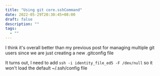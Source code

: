 ```yaml
---
title: "Using git core.sshCommand"
date: 2022-05-29T20:30:45+08:00
draft: false
description: ""
tags:
  - ""
---
```


I think it's overall better than my previous post for managing multiple git users since we are just
creating a new .gitconfig file

It turns out, I need to add `ssh -i identity_file_ed5 -F /dev/null` so it won't load the default
~/.ssh/config file
